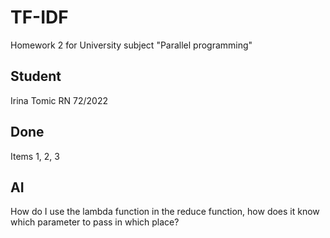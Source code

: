 # TF-IDF
Homework 2 for University subject "Parallel programming"

## Student
Irina Tomic RN 72/2022

## Done
Items 1, 2, 3

## AI
How do I use the lambda function in the reduce function, how does it know which parameter to pass in which place?
